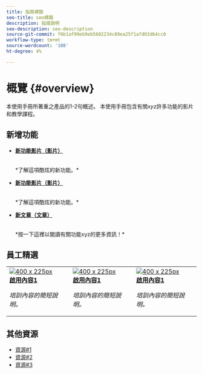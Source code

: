 ```yaml
---
title: 指南標題
seo-title: seo標題
description: 指南說明
seo-description: seo-description
source-git-commit: f6b1af99eb9eb5602234c89ea25f1a7d03d64cc0
workflow-type: tm+mt
source-wordcount: '108'
ht-degree: 4%

---
```



# 概覽 {#overview}

本使用手冊所著重之產品的1-2句概述。 本使用手冊包含有關&#x200B;*xyz*&#x200B;許多功能的影片和教學課程。

## 新增功能

* **[新功能影片（影片）](README.md)**

   <br>
   *了解這項酷炫的新功能。*

* **[新功能影片（影片）](README.md)**

   <br>
   *了解這項酷炫的新功能。*

* **[新文章（文章）](README.md)**

   <br>
   *按一下這裡以閱讀有關功能xyz的更多資訊！*

## 員工精選

<table>
<tr>
  <td>
    <a href="#">
      <img alt="400 x 225px" src="myimage.png" />
    </a>
    <div>
      <a href="#">
    <strong>啟用內容1</strong>
    </a>
    </div>
    <p>
    <em>培訓內容的簡短說明。</em>
    <p>
  </td>
   <td>
    <a href="#">
      <img alt="400 x 225px" src="myimage.png" />
    </a>
    <div>
      <a href="#">
    <strong>啟用內容1</strong>
    </a>
    </div>
    <p>
    <em>培訓內容的簡短說明。</em>
    <p>
  </td>
  <td>
    <a href="#">
      <img alt="400 x 225px" src="myimage.png" />
    </a>
    <div>
      <a href="#">
    <strong>啟用內容1</strong>
    </a>
    </div>
    <p>
    <em>培訓內容的簡短說明。</em>
    <p>
  </td>
</tr>
</table>

## 其他資源

* [資源#1](README.md)
* [資源#2](README.md)
* [資源#3](README.md)
